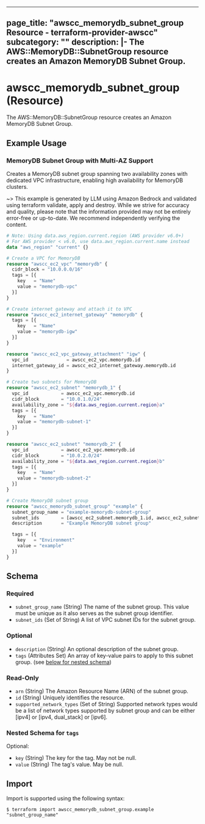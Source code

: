 
---
page_title: "awscc_memorydb_subnet_group Resource - terraform-provider-awscc"
subcategory: ""
description: |-
  The AWS::MemoryDB::SubnetGroup resource creates an Amazon MemoryDB Subnet Group.
---

# awscc_memorydb_subnet_group (Resource)

The AWS::MemoryDB::SubnetGroup resource creates an Amazon MemoryDB Subnet Group.

## Example Usage

### MemoryDB Subnet Group with Multi-AZ Support

Creates a MemoryDB subnet group spanning two availability zones with dedicated VPC infrastructure, enabling high availability for MemoryDB clusters.

~> This example is generated by LLM using Amazon Bedrock and validated using terraform validate, apply and destroy. While we strive for accuracy and quality, please note that the information provided may not be entirely error-free or up-to-date. We recommend independently verifying the content.

```terraform
# Note: Using data.aws_region.current.region (AWS provider v6.0+)
# For AWS provider < v6.0, use data.aws_region.current.name instead
data "aws_region" "current" {}

# Create a VPC for MemoryDB
resource "awscc_ec2_vpc" "memorydb" {
  cidr_block = "10.0.0.0/16"
  tags = [{
    key   = "Name"
    value = "memorydb-vpc"
  }]
}

# Create internet gateway and attach it to VPC
resource "awscc_ec2_internet_gateway" "memorydb" {
  tags = [{
    key   = "Name"
    value = "memorydb-igw"
  }]
}

resource "awscc_ec2_vpc_gateway_attachment" "igw" {
  vpc_id              = awscc_ec2_vpc.memorydb.id
  internet_gateway_id = awscc_ec2_internet_gateway.memorydb.id
}

# Create two subnets for MemoryDB
resource "awscc_ec2_subnet" "memorydb_1" {
  vpc_id            = awscc_ec2_vpc.memorydb.id
  cidr_block        = "10.0.1.0/24"
  availability_zone = "${data.aws_region.current.region}a"
  tags = [{
    key   = "Name"
    value = "memorydb-subnet-1"
  }]
}

resource "awscc_ec2_subnet" "memorydb_2" {
  vpc_id            = awscc_ec2_vpc.memorydb.id
  cidr_block        = "10.0.2.0/24"
  availability_zone = "${data.aws_region.current.region}b"
  tags = [{
    key   = "Name"
    value = "memorydb-subnet-2"
  }]
}

# Create MemoryDB subnet group
resource "awscc_memorydb_subnet_group" "example" {
  subnet_group_name = "example-memorydb-subnet-group"
  subnet_ids        = [awscc_ec2_subnet.memorydb_1.id, awscc_ec2_subnet.memorydb_2.id]
  description       = "Example MemoryDB subnet group"

  tags = [{
    key   = "Environment"
    value = "example"
  }]
}
```

<!-- schema generated by tfplugindocs -->
## Schema

### Required

- `subnet_group_name` (String) The name of the subnet group. This value must be unique as it also serves as the subnet group identifier.
- `subnet_ids` (Set of String) A list of VPC subnet IDs for the subnet group.

### Optional

- `description` (String) An optional description of the subnet group.
- `tags` (Attributes Set) An array of key-value pairs to apply to this subnet group. (see [below for nested schema](#nestedatt--tags))

### Read-Only

- `arn` (String) The Amazon Resource Name (ARN) of the subnet group.
- `id` (String) Uniquely identifies the resource.
- `supported_network_types` (Set of String) Supported network types would be a list of network types supported by subnet group and can be either [ipv4] or [ipv4, dual_stack] or [ipv6].

<a id="nestedatt--tags"></a>
### Nested Schema for `tags`

Optional:

- `key` (String) The key for the tag. May not be null.
- `value` (String) The tag's value. May be null.

## Import

Import is supported using the following syntax:

```shell
$ terraform import awscc_memorydb_subnet_group.example "subnet_group_name"
```
